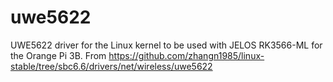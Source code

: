 # uwe5622
UWE5622 driver for the Linux kernel to be used with JELOS RK3566-ML for the Orange Pi 3B. From https://github.com/zhangn1985/linux-stable/tree/sbc6.6/drivers/net/wireless/uwe5622
